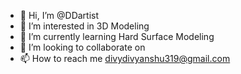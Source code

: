 - 👋 Hi, I’m @DDartist
- 👀 I’m interested in 3D Modeling 
- 🌱 I’m currently learning Hard Surface Modeling
- 💞️ I’m looking to collaborate on 
- 📫 How to reach me divydivyanshu319@gmail.com

<!---
DDartist/DDartist is a ✨ special ✨ repository because its `README.md` (this file) appears on your GitHub profile.
You can click the Preview link to take a look at your changes.
--->
